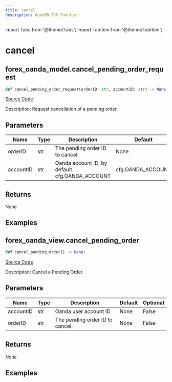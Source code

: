 ```yaml
---
title: cancel
description: OpenBB SDK Function
---
```


import Tabs from '@theme/Tabs';
import TabItem from '@theme/TabItem';

# cancel

<Tabs>
<TabItem value="model" label="Model" default>

## forex_oanda_model.cancel_pending_order_request

```python title='openbb_terminal/forex/oanda/oanda_model.py'
def cancel_pending_order_request(orderID: str, accountID: str) -> None:
```
[Source Code](https://github.com/OpenBB-finance/OpenBBTerminal/tree/main/openbb_terminal/forex/oanda/oanda_model.py#L346)

Description: Request cancellation of a pending order.

## Parameters

| Name | Type | Description | Default | Optional |
| ---- | ---- | ----------- | ------- | -------- |
| orderID | str | The pending order ID to cancel. | None | False |
| accountID | str | Oanda account ID, by default cfg.OANDA_ACCOUNT | cfg.OANDA_ACCOUNT | True |

## Returns

None

## Examples



</TabItem>
<TabItem value="view" label="View">

## forex_oanda_view.cancel_pending_order

```python title='openbb_terminal/decorators.py'
def cancel_pending_order() -> None:
```
[Source Code](https://github.com/OpenBB-finance/OpenBBTerminal/tree/main/openbb_terminal/decorators.py#L202)

Description: Cancel a Pending Order.

## Parameters

| Name | Type | Description | Default | Optional |
| ---- | ---- | ----------- | ------- | -------- |
| accountID | str | Oanda user account ID | None | False |
| orderID | str | The pending order ID to cancel. | None | False |

## Returns

None

## Examples



</TabItem>
</Tabs>
